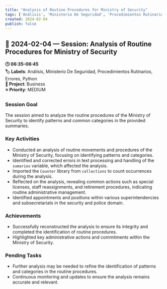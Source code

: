 ```yaml
---
title: "Analysis of Routine Procedures for Ministry of Security"
tags: ['Análisis', 'Ministerio De Seguridad', 'Procedimientos Rutinarios', 'Errores', 'Python']
created: 2024-02-04
publish: false
---
```


## 📅 2024-02-04 — Session: Analysis of Routine Procedures for Ministry of Security

**🕒 06:35–06:45**  
**🏷️ Labels**: Análisis, Ministerio De Seguridad, Procedimientos Rutinarios, Errores, Python  
**📂 Project**: Business  
**⭐ Priority**: MEDIUM  


### Session Goal
The session aimed to analyze the routine procedures of the Ministry of Security to identify patterns and common categories in the provided summaries.

### Key Activities
- Conducted an analysis of routine movements and procedures of the Ministry of Security, focusing on identifying patterns and categories.
- Identified and corrected errors in text processing and handling of the `sumarios` variable, which affected the analysis.
- Imported the `Counter` library from `collections` to count occurrences during the analysis.
- Reflected on the analysis, revealing common actions such as special licenses, staff reassignments, and retirement procedures, indicating routine administrative management.
- Identified appointments and positions within various superintendencies and subsecretariats in the security and police domain.

### Achievements
- Successfully reconstructed the analysis to ensure its integrity and completed the identification of routine procedures.
- Highlighted key administrative actions and commitments within the Ministry of Security.

### Pending Tasks
- Further analysis may be needed to refine the identification of patterns and categories in the routine procedures.
- Continuous monitoring and updates to ensure the analysis remains accurate and relevant.

